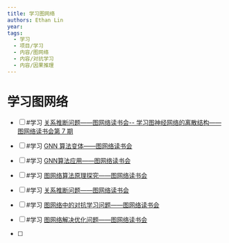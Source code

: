 ```yaml
---
title: 学习图网络
authors: Ethan Lin
year:
tags:
  - 学习 
  - 项目/学习  
  - 内容/图网络 
  - 内容/对抗学习 
  - 内容/因果推理 
---
```



# 学习图网络








- [ ] #学习 [关系推断问题——图网络读书会-- 学习图神经网络的离散结构——图网络读书会第 7 期](https://campus.swarma.org/course/1171/study)

- [ ] #学习 [GNN 算法变体——图网络读书会](https://campus.swarma.org/course/1168)

- [ ] #学习 [GNN算法应用——图网络读书会](https://campus.swarma.org/course/1170)

- [ ] #学习 [图网络算法原理探究——图网络读书会](https://campus.swarma.org/course/1167)

 
- [ ] #学习 [关系推断问题——图网络读书会](https://campus.swarma.org/course/1171)

- [ ] #学习 [图网络中的对抗学习问题——图网络读书会](https://campus.swarma.org/course/1172)

- [ ] #学习 [图网络解决优化问题——图网络读书会](https://campus.swarma.org/course/1169)
- [ ] 



